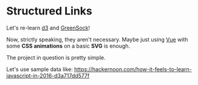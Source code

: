 Structured Links
===

Let's re-learn [d3](https://d3js.org/) and [GreenSock](https://greensock.com/)!

Now, strictly speaking, they aren't necessary. Maybe just using [Vue](https://vuejs.org/) with some **CSS animations** on a basic **SVG** is enough.

The project in question is pretty simple.


Let's use sample data like:
https://hackernoon.com/how-it-feels-to-learn-javascript-in-2016-d3a717dd577f